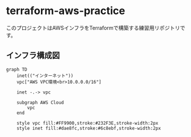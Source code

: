 # terraform-aws-practice

このプロジェクトはAWSインフラをTerraformで構築する練習用リポジトリです。

## インフラ構成図

```mermaid
graph TD
    inet(("インターネット"))
    vpc["AWS VPC環境<br>10.0.0.0/16"]
    
    inet -.-> vpc
    
    subgraph AWS Cloud
        vpc
    end
    
    style vpc fill:#FF9900,stroke:#232F3E,stroke-width:2px
    style inet fill:#dae8fc,stroke:#6c8ebf,stroke-width:2px